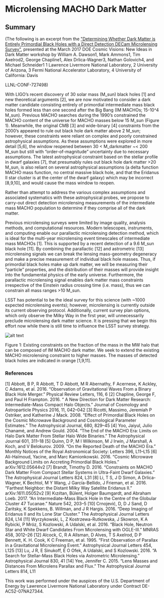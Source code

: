 # Microlensing MACHO Dark Matter

## Summary

(The following is an excerpt from the ["Determining Whether Dark Matter is Entirely Primordial Black Holes with a Direct Detection DECam Microlensing Survey"](https://indico.fnal.gov/getFile.py/access?contribId=106&sessionId=5&resId=0&materialId=paper&confId=13702),
presented at the March 2017 DOE Cosmic Visions: New Ideas in Dark Matter workshop
by 
William A. Dawson1, Mark Ammons1, Tim Axelrod2, George Chapline1, 
Alex Drlica-Wagner3, Nathan Golovich4, and Michael Schneider1 
1 Lawrence Livermore National Laboratory, 2 University of Arizona, 
3 Fermi National Accelerator Laboratory, 4 University of California: Davis

LLNL-CONF-727498)

With LIGO’s recent discovery of 30 solar mass (M_sun) black holes [1] and new
theoretical arguments [2], we are now motivated to consider a dark matter
candidate consisting entirely of primordial intermediate mass black holes formed
less than one second after the Big Bang (IM MACHOs; 15-10^4 M_sun). Previous
MACHO searches during the 1990’s constrained the MACHO content of the universe
for MACHO masses below 15 M_sun (Figure 1). Meanwhile, the original CMB [3] and
wide-binary [4] constraints from the 2000’s appeared to rule out black hole dark
matter above 2 M_sun; however, these constraints were reliant on complex and
poorly constrained astrophysical assumptions. As these assumptions were explored
in more detail [5,6], the window reopened between 30 < M_darkmatter ~< 200 M_sun
but still with “order-of-magnitude” uncertainty due to necessary assumptions.
The latest astrophysical constraint based on the stellar profile in dwarf
galaxies [7], that presumably rules out black hole dark matter >20 M_sun, is
also reliant on several astrophysical assumptions (a delta function MACHO mass
function, no central massive black hole, and that the Eridanus II star cluster
is at the center of the dwarf galaxy) which may be incorrect [8,9,10], and would
cause the mass window to reopen.

Rather than attempt to address the various complex assumptions and associated
systematics with these astrophysical probes, we propose to carry-out direct
detection microlensing measurements of the intermediate mass MACHO population to
determine if they comprise all of the dark matter.

Previous microlensing surveys were limited by image quality, analysis methods,
and computational resources. Modern telescopes, instruments, and computing
enable our parallactic microlensing detection method, which is ideal for the
multi-year microlensing event timescales of intermediate mass MACHOs [1]. This
is supported by a recent detection of a 9.6 M_sun black hole [11]. By combining
the parallactic [12] and astrometric [13] microlensing signals we can break the
lensing mass-geometry degeneracy and make a precise measurement of individual
black hole masses. Thus, if primordial black holes make up dark matter, we will
be measuring their “particle” properties, and the distribution of their masses
will provide insight into the fundamental physics of the early universe.
Furthermore, the parallactic microlensing signal enables dark matter mass
constraints irrespective of the Einstein radius crossing time (i.e. mass), thus
we can constrain all mass ranges >10 M_sun.

LSST has potential to be the ideal survey for this science (with ~1000 expected
microlensing events); however, microlensing is currently outside its current
observing protocol. Additionally, current survey plan options, which only
observe the Milky Way in the first year, will unnecessarily preclude
microlensing dark matter science. It is pressing that we begin this effort now
while there is still time to influence the LSST survey strategy.

![alt text](https://github.com/LSSTDESC/LSSTDarkMatter/macho/MACHOConstraints.png "Figure 1")

Figure 1: Existing constraints on the fraction of the mass in the MW halo that
can be composed of IM MACHO dark matter. We seek to extend the existing MACHO
microlensing constraint to higher masses. The masses of detected black holes are
indicated in orange [1,9,11].

### References
[1] Abbott, B P, R Abbott, T D Abbott, M R Abernathy, F Acernese, K Ackley, C Adams, et al. 2016. “Observation of Gravitational Waves From a Binary Black Hole Merger.” Physical Review Letters, 116, 6
[2] Chapline, George F, and Paul H Frampton. 2016. “ A New Direction for Dark Matter Research: Intermediate-Mass Compact Halo Objects.” Journal of Cosmology and Astroparticle Physics 2016, 11, 042–042
[3] Ricotti, Massimo, Jeremiah P Ostriker, and Katherine J Mack. 2008. “Effect of Primordial Black Holes on the Cosmic Microwave Background and Cosmological Parameter Estimates.” The Astrophysical Journal, 680, 829–45
[4] Yoo, Jaiyul, Julio Chanamé, and Andrew Gould. 2004. “The End of the MACHO Era: Limits on Halo Dark Matter From Stellar Halo Wide Binaries.” The Astrophysical Journal 601, 311–18
[5] Quinn, D P, M I Wilkinson, M J Irwin, J Marshall, A Koch, and V Belokurov. 2009. “On the Reported Death of the MACHO Era.” Monthly Notices of the Royal Astronomical Society: Letters 396, L11–L15
[6] Ali-Haïmoud, Yacine, and Marc Kamionkowski. 2016. “Cosmic Microwave Background Limits on Accreting Primordial Black Holes.” arXiv:1612.05644v2
[7] Brandt, Timothy D. 2016. “Constraints on MACHO Dark Matter From Compact Stellar Systems in Ultra-Faint Dwarf Galaxies.” The Astrophysical Journal Letters 824, L31
[8] Li, T S, J D Simon, A Drlica-Wagner, K Bechtol, M Y Wang, J García-Bellido, J Frieman, et al. 2016. “Farthest Neighbor: the Distant Milky Way Satellite Eridanus II.” arXiv:1611.05052v2
[9] Kızıltan, Bülent, Holger Baumgardt, and Abraham Loeb. 2017. “An Intermediate-Mass Black Hole in the Centre of the Globular Cluster 47 Tucanae.” Nature 542, 203–5
[10] Crnojević, D, D J Sand, D Zaritsky, K Spekkens, B. Willman, and J R Hargis. 2016. “Deep Imaging of Eridanus II and Its Lone Star Cluster.” The Astrophysical Journal Letters 824, L14
[11] Wyrzykowski, L, Z Kostrzewa-Rutkowska, J Skowron, K A Rybicki, P Mróz, S Kozlowski, A Udalski, et al. 2016. “Black Hole, Neutron Star and White Dwarf Candidates From Microlensing with OGLE-III.” MNRAS 458, 3012–26
[12] Alcock, C, R A Allsman, D Alves, T S Axelrod, D P Bennett, K. H. Cook, K C Freeman, et al. 1995. “First Observation of Parallax in a Gravitational Microlensing Event.” Astrophysical Journal Letters 454, L125
[13] Lu, J R, E Sinukoff, E O Ofek, A Udalski, and S Kozlowski. 2016. “A Search for Stellar-Mass Black Holes via Astrometric Microlensing.” Astrophysical Journal 830, 41
[14] Yee, Jennifer C. 2015. “Lens Masses and Distances From Microlens Parallax and Flux.” The Astrophysical Journal Letters 814, L11

This work was performed under the auspices of the U.S. Department of Energy by Lawrence Livermore National Laboratory under Contract DE-AC52-07NA27344.
